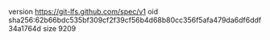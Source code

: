 version https://git-lfs.github.com/spec/v1
oid sha256:62b66bdc535bf309cf2f39cf56b4d68b80cc356f5afa479da6df6ddf34a1764d
size 9209
